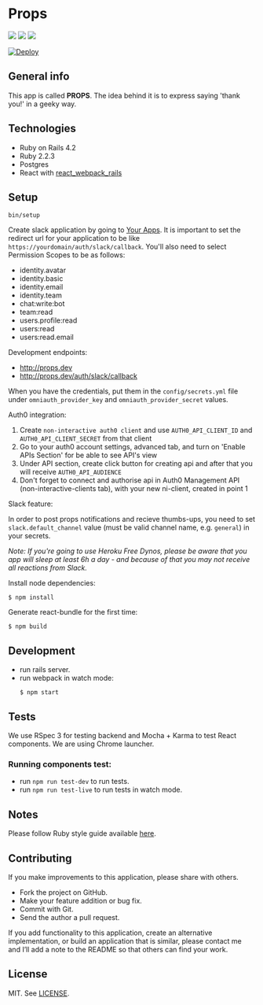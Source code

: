 # Props
[![](http://img.shields.io/codeclimate/github/netguru/props.svg?style=flat-square)](https://codeclimate.com/github/netguru/props)
[![](http://img.shields.io/codeclimate/coverage/github/netguru/props.svg?style=flat-square)](https://codeclimate.com/github/netguru/props)
[![](http://img.shields.io/gemnasium/netguru/props.svg?style=flat-square)](https://gemnasium.com/netguru/props)

[![Deploy](https://www.herokucdn.com/deploy/button.png)](https://heroku.com/deploy?template=https://github.com/netguru/props/tree/master)

## General info

This app is called **PROPS**. The idea behind it is to express saying 'thank you!'
in a geeky way.

## Technologies

* Ruby on Rails 4.2
* Ruby 2.2.3
* Postgres
* React with [react_webpack_rails](https://github.com/netguru/react_webpack_rails)

## Setup

```
bin/setup
```

Create slack application by going to [Your Apps](https://api.slack.com/apps).
It is important to set the redirect url for your application to be like `https://yourdomain/auth/slack/callback`.
You'll also need to select Permission Scopes to be as follows:

- identity.avatar
- identity.basic
- identity.email
- identity.team
- chat:write:bot
- team:read
- users.profile:read
- users:read
- users:read.email


Development endpoints:

- http://props.dev
- http://props.dev/auth/slack/callback

When you have the credentials, put them in the `config/secrets.yml` file
under `omniauth_provider_key` and `omniauth_provider_secret` values.

Auth0 integration:

1. Create `non-interactive auth0 client` and use `AUTH0_API_CLIENT_ID` and `AUTH0_API_CLIENT_SECRET` from that client
2. Go to your auth0 account settings, advanced tab, and turn on 'Enable APIs Section' for be able to see API's view
3. Under API section, create click button for creating api and after that you will receive `AUTH0_API_AUDIENCE`
4. Don't forget to connect and authorise api in Auth0 Management API (non-interactive-clients tab), with your new ni-client, created in point 1

Slack feature:

In order to post props notifications and recieve thumbs-ups, you need to set `slack.default_channel` value (must be valid channel name, e.g. `general`) in your secrets.


_Note: If you're going to use Heroku Free Dynos, please be aware that you app will sleep at least 6h a day - and because of that you may not receive all reactions from Slack._

Install node dependencies:
```
$ npm install
```

Generate react-bundle for the first time:

```
$ npm build
```

## Development
* run rails server.
* run webpack in watch mode:
  ```
  $ npm start
  ```

## Tests

We use RSpec 3 for testing backend and Mocha + Karma to test React components.
We are using Chrome launcher.

### Running components test:

* run `npm run test-dev` to run tests.
* run `npm run test-live` to run tests in watch mode.

## Notes

Please follow Ruby style guide available [here](https://github.com/bbatsov/ruby-style-guide).

## Contributing

If you make improvements to this application, please share with others.

* Fork the project on GitHub.
* Make your feature addition or bug fix.
* Commit with Git.
* Send the author a pull request.

If you add functionality to this application, create an alternative
implementation, or build an application that is similar, please contact
me and I’ll add a note to the README so that others can find your work.

## License

MIT. See [LICENSE](LICENSE).
